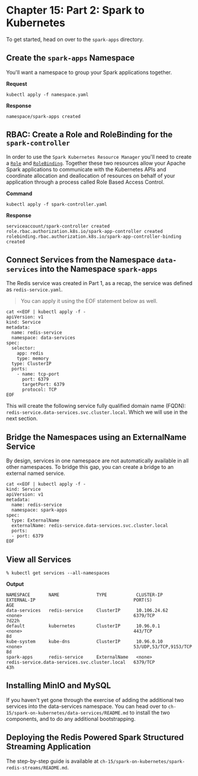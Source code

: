 # Chapter 15: Part 2: Spark to Kubernetes
To get started, head on over to the `spark-apps` directory. 

## Create the `spark-apps` Namespace
You'll want a namespace to group your Spark applications together.

**Request**
~~~
kubectl apply -f namespace.yaml
~~~

**Response**
~~~
namespace/spark-apps created
~~~

## RBAC: Create a Role and RoleBinding for the `spark-controller`
In order to use the `Spark Kubernetes Resource Manager` you'll need to create a [`Role`](https://kubernetes.io/docs/reference/access-authn-authz/rbac/#role-example) and [`RoleBinding`](https://kubernetes.io/docs/reference/access-authn-authz/rbac/#rolebinding-and-clusterrolebinding). Together these two resources allow your Apache Spark applications to communicate with the Kubernetes APIs and coordinate allocation and deallocation of resources on behalf of your application through a process called Role Based Access Control.

**Command**
~~~
kubectl apply -f spark-controller.yaml
~~~

**Response**
~~~
serviceaccount/spark-controller created
role.rbac.authorization.k8s.io/spark-app-controller created
rolebinding.rbac.authorization.k8s.io/spark-app-controller-binding created
~~~

## Connect Services from the Namespace `data-services` into the Namespace `spark-apps`
The Redis service was created in Part 1, as a recap, the service was defined as `redis-service.yaml`.
> You can apply it using the EOF statement below as well.

~~~
cat <<EOF | kubectl apply -f -
apiVersion: v1
kind: Service
metadata:
  name: redis-service
  namespace: data-services
spec:
  selector:
    app: redis
    type: memory
  type: ClusterIP
  ports:
    - name: tcp-port
      port: 6379
      targetPort: 6379
      protocol: TCP
EOF
~~~

This will create the following service fully qualified domain name (FQDN): `redis-service.data-services.svc.cluster.local`. Which we will use in the next section.

## Bridge the Namespaces using an ExternalName Service
By design, services in one namespace are not automatically available in all other namespaces. To bridge this gap, you can create a bridge to an external named service. 
~~~
cat <<EOF | kubectl apply -f -
kind: Service
apiVersion: v1
metadata:
  name: redis-service
  namespace: spark-apps
spec:
  type: ExternalName
  externalName: redis-service.data-services.svc.cluster.local
  ports:
  - port: 6379
EOF
~~~

## View all Services
~~~
% kubectl get services --all-namespaces
~~~

**Output**
~~~
NAMESPACE       NAME              TYPE           CLUSTER-IP       EXTERNAL-IP                                     PORT(S)                      AGE
data-services   redis-service     ClusterIP      10.106.24.62     <none>                                          6379/TCP                     7d22h
default         kubernetes        ClusterIP      10.96.0.1        <none>                                          443/TCP                      8d
kube-system     kube-dns          ClusterIP      10.96.0.10       <none>                                          53/UDP,53/TCP,9153/TCP       8d
spark-apps      redis-service     ExternalName   <none>           redis-service.data-services.svc.cluster.local   6379/TCP                     43h
~~~

## Installing MinIO and MySQL
If you haven't yet gone through the exercise of adding the additional two services into the data-services namespace. You can head over to `ch-15/spark-on-kubernetes/data-services/README.md` to install the two components, and to do any additional bootstrapping.

## Deploying the Redis Powered Spark Structured Streaming Application
The step-by-step guide is available at `ch-15/spark-on-kubernetes/spark-redis-streams/README.md`. 

